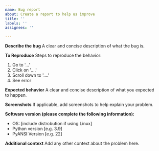 ```yaml
---
name: Bug report
about: Create a report to help us improve
title: ''
labels: ''
assignees: ''

---
```


**Describe the bug**
A clear and concise description of what the bug is.

**To Reproduce**
Steps to reproduce the behavior:
1. Go to '...'
2. Click on '....'
3. Scroll down to '....'
4. See error

**Expected behavior**
A clear and concise description of what you expected to happen.

**Screenshots**
If applicable, add screenshots to help explain your problem.

**Software version (please complete the following information):**
 - OS: [include distrobution if using Linux]
 - Python version [e.g. 3.9]
 - PyANSI Version [e.g. 22]

**Additional context**
Add any other context about the problem here.
